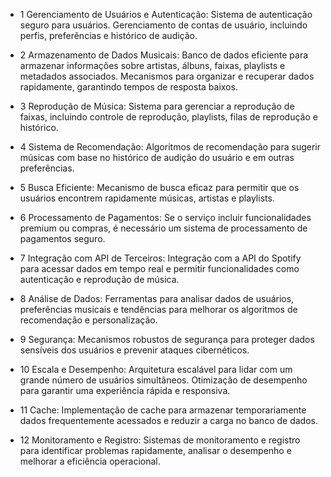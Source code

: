- 1 Gerenciamento de Usuários e Autenticação:
        Sistema de autenticação seguro para usuários.
        Gerenciamento de contas de usuário, incluindo perfis, preferências e histórico de audição.
     
- 2 Armazenamento de Dados Musicais:
        Banco de dados eficiente para armazenar informações sobre artistas, álbuns, faixas, playlists e metadados associados.
        Mecanismos para organizar e recuperar dados rapidamente, garantindo tempos de resposta baixos.

- 3 Reprodução de Música:
        Sistema para gerenciar a reprodução de faixas, incluindo controle de reprodução, playlists, filas de reprodução e histórico.

- 4  Sistema de Recomendação:
        Algoritmos de recomendação para sugerir músicas com base no histórico de audição do usuário e em outras preferências.

- 5 Busca Eficiente:
        Mecanismo de busca eficaz para permitir que os usuários encontrem rapidamente músicas, artistas e playlists.

- 6 Processamento de Pagamentos:
        Se o serviço incluir funcionalidades premium ou compras, é necessário um sistema de processamento de pagamentos seguro.

- 7 Integração com API de Terceiros:
        Integração com a API do Spotify para acessar dados em tempo real e permitir funcionalidades como autenticação e reprodução de música.

- 8 Análise de Dados:
        Ferramentas para analisar dados de usuários, preferências musicais e tendências para melhorar os algoritmos de recomendação e personalização.

- 9 Segurança:
        Mecanismos robustos de segurança para proteger dados sensíveis dos usuários e prevenir ataques cibernéticos.

- 10 Escala e Desempenho:
        Arquitetura escalável para lidar com um grande número de usuários simultâneos.
        Otimização de desempenho para garantir uma experiência rápida e responsiva.

- 11 Cache:
        Implementação de cache para armazenar temporariamente dados frequentemente acessados e reduzir a carga no banco de dados.

- 12 Monitoramento e Registro:
        Sistemas de monitoramento e registro para identificar problemas rapidamente, analisar o desempenho e melhorar a eficiência operacional.
